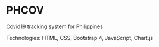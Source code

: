 # PHCOV
Covid19 tracking system for Philippines

Technologies: HTML, CSS, Bootstrap 4, JavaScript, Chart.js

